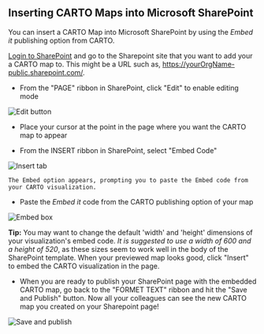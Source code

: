 ## Inserting CARTO Maps into Microsoft SharePoint

You can insert a CARTO Map into Microsoft SharePoint by using the _Embed it_ publishing option from CARTO.

[Login to SharePoint](https://portal.office.com/Home) and go to the Sharepoint site that you want to add your a CARTO map to. This might be a URL such as, <https://yourOrgName-public.sharepoint.com/>. 

- From the "PAGE" ribbon in SharePoint, click "Edit" to enable editing mode

<span class="wrap-border"><img src="{{ site.baseurl }}/img/layout/tutorials/sharepoint/img1.jpg" alt="Edit button" /></span>

- Place your cursor at the point in the page where you want the CARTO map to appear

- From the INSERT ribbon in SharePoint, select "Embed Code"

<span class="wrap-border"><img src="{{ site.baseurl }}/img/layout/tutorials/sharepoint/img2.jpg" alt="Insert tab" /></span>

	The Embed option appears, prompting you to paste the Embed code from your CARTO visualization. 

- Paste the _Embed it_ code from the CARTO publishing option of your map

<span class="wrap-border"><img src="{{ site.baseurl }}/img/layout/tutorials/sharepoint/img3.jpg" alt="Embed box" /></span>

**Tip:** You may want to change the default 'width' and 'height' dimensions of your visualization's embed code. _It is suggested to use a width of 600 and a height of 520_, as these sizes seem to work well in the body of the SharePoint template. When your previewed map looks good, click "Insert" to embed the CARTO visualization in the page.

- When you are ready to publish your SharePoint page with the embedded CARTO map, go back to the "FORMET TEXT" ribbon and hit the "Save and Publish" button. Now all your colleagues can see the new CARTO map you created on your Sharepoint page!

<span class="wrap-border"><img src="{{ site.baseurl }}/img/layout/tutorials/sharepoint/img5.jpg" alt="Save and publish" /></span>
